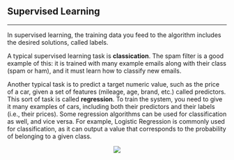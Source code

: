 ## Supervised Learning
------------------------
 In supervised learning, the training data you feed to the algorithm includes the desired solutions, called labels.   

A typical supervised learning task is **classication**. The spam filter is a good example of this: it is trained with many example emails along with their class (spam or ham),
and it must learn how to classify new emails.  

Another typical task is to predict a target numeric value, such as the price of a car, given a set of features (mileage, age, brand, etc.) called predictors. This sort of task is
called **regression**. To train the system, you need to give it many examples of cars, including both their predictors and their labels (i.e., their prices). Some regression algorithms can be used for classification as well, and vice versa. For example, Logistic Regression is commonly used for classification, as it can output a value that corresponds to the probability of belonging to a given class.    

<center><img src="https://www.mathworks.com/help/stats/machinelearningtypes.jpg"100"/></center>
